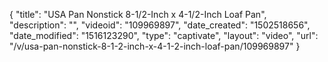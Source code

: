 {
    "title": "USA Pan Nonstick 8-1\/2-Inch x 4-1\/2-Inch Loaf Pan",
    "description": "",
    "videoid": "109969897",
    "date_created": "1502518656",
    "date_modified": "1516123290",
    "type": "captivate",
    "layout": "video",
    "url": "\/v\/usa-pan-nonstick-8-1-2-inch-x-4-1-2-inch-loaf-pan\/109969897"
}